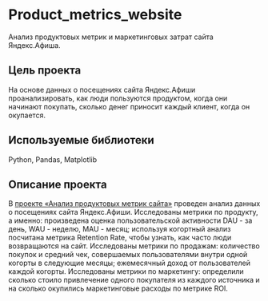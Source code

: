# Product_metrics_website
Анализ продуктовых метрик и маркетинговых затрат сайта Яндекс.Афиша.

## Цель проекта

На основе данных о посещениях сайта Яндекс.Афиши проанализировать, как люди пользуются продуктом, когда они начинают покупать, сколько денег приносит каждый клиент, когда он окупается.

## Используемые библиотеки

Python, Pandas, Matplotlib 

## Описание проекта

В [проекте «Анализ продуктовых метрик сайта»](https://github.com/kirillnovoselov/Product_metrics_website/blob/main/Product_metrics_website.ipynb) проведен анализ данных о посещениях сайта Яндекс.Афиши. Исследованы метрики по продукту, а именно: произведена оценка пользовательской активности DAU - за день, WAU - неделю, MAU - месяц; используя когортный анализ посчитана метрика Retention Rate, чтобы узнать, как часто люди возвращаются на сайт.
Исследованы метрики по продажам: количество покупок и средний чек, совершаемых пользователями внутри одной когорты в следующие месяцы; ежемесячный доход от пользователей каждой когорты.
Исследованы метрики по маркетингу: определили сколько стоило привлечение одного покупателя из каждого источника и на сколько окупились маркетинговые расходы по метрике ROI.
